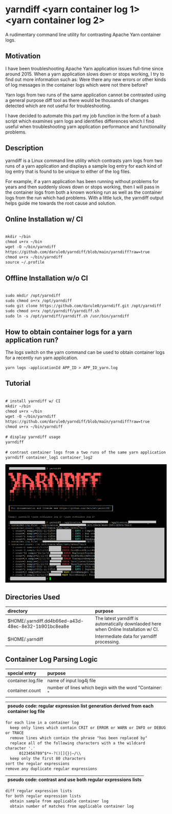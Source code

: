 # yarndiff <yarn container log 1> <yarn container log 2>
A rudimentary command line utility for contrasting Apache Yarn container logs.

## Motivation
I have been troubleshooting Apache Yarn application issues full-time since around 2015. When a yarn application slows down or stops working, I try to find out more information such as: Were there any new errors or other kinds of log messages in the container logs which were not there before?

Yarn logs from two runs of the same application cannot be contrasted using a general purpose diff tool as there would be thousands of changes detected which are not useful for troubleshooting.

I have decided to automate this part my job function in the form of a bash script which examines yarn logs and identifies differences which I find useful when troubleshooting yarn application performance and functionality problems. 
  
## Description
yarndiff is a Linux command line utility which contrasts yarn logs from two runs of a yarn application and displays a sample log entry for each kind of log entry that is found to be unique to either of the log files.

For example, if a yarn application has been running without problems for years and then suddenly slows down or stops working, then I will pass in the container logs from both a known working run as well as the container logs from the run which had problems. With a little luck, the yarndiff output helps guide me towards the root cause and solution.

## Online Installation w/ CI
```console

mkdir ~/bin
chmod u+rx ~/bin
wget -O ~/bin/yarndiff https://github.com/darule0/yarndiff/blob/main/yarndiff?raw=true
chmod u+rx ~/bin/yarndiff
source ~/.profile

```



## Offline Installation w/o CI
```console

sudo mkdir /opt/yarndiff
sudo chmod o+rx /opt/yarndiff
sudo git clone https://github.com/darule0/yarndiff.git /opt/yarndiff
sudo chmod o+rx /opt/yarndiff/yarndiff.sh
sudo ln -s /opt/yarndiff/yarndiff.sh /usr/bin/yarndiff

```

## How to obtain container logs for a yarn application run?
The logs switch on the yarn command can be used to obtain container logs for a recently run yarn application.
```console
yarn logs -applicationId APP_ID > APP_ID_yarn.log
```

## Tutorial
```console

# install yarndiff w/ CI
mkdir ~/bin
chmod u+rx ~/bin
wget -O ~/bin/yarndiff https://github.com/darule0/yarndiff/blob/main/yarndiff?raw=true
chmod u+rx ~/bin/yarndiff

# display yarndiff usage
yarndiff

# contrast container logs from a two runs of the same yarn application
yarndiff container_log1 container_log2

```

![alt text](https://raw.githubusercontent.com/darule0/yarndiff/main/yarndiff.png)

## Directories Used
| directory | purpose |
| :--- | :--- |
| $HOME/.yarndiff.dd4b66ed-a43d-48ec-8e32-1b901bc8ea8e | The latest yarndiff is automatically downlaoded here when Online Installation w/ CI. |
| $HOME/.yarndiff | Intermediate data for yarndiff processing. |

## Container Log Parsing Logic
| special entry | purpose |
| :--- | :--- |
| container.log.file | name of input log4j file |
| container.count | number of lines which begin with the word "Container: "|

| pseudo code: regular expression list generation derived from each container log file |
| :--- |
```console
for each line in a container log
  keep only lines which contain CRIT or ERROR or WARN or INFO or DEBUG or TRACE
  remove lines which contain the phrase "has been replaced by"
  replace all of the following characters with a the wildcard character '.'
      0123456789^$*+-?()[]{}|—/\\
  keep only the first 80 characters
sort the regular expressions
remove any duplicate regular expressions
```
| pseudo code: contrast and use both regular expressions lists |
| :--- |
```console
diff regular expression lists
for both regular expression lists
  obtain sample from applicable container log
  obtain number of matches from applicable container log
```




